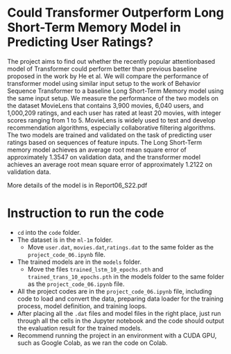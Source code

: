 # Could Transformer Outperform Long Short-Term Memory Model in Predicting User Ratings?

The project aims to find out whether the recently popular attentionbased model of Transformer  could perform better than previous baseline proposed in the work by He et al. We will compare the performance of transformer model using similar input setup to the work of Behavior Sequence Transformer to a baseline Long Short-Term Memory model using the same input setup. We measure the performance of the two models on the dataset MovieLens that contains 3,900 movies, 6,040 users, and 1,000,209 ratings, and each user has rated at least 20 movies, with integer scores ranging from 1 to 5. MovieLens is widely used to test and develop recommendation algorithms, especially collaborative filtering algorithms. The two models are trained and validated on the task of predicting user ratings based on sequences of feature inputs. The Long Short-Term memory model achieves an average root mean
square error of approximately 1.3547 on validation data, and the transformer model achieves an average root mean square error of approximately 1.2122 on validation data.

More details of the model is in Report06_S22.pdf

# Instruction to run the code
  - `cd` into the `code` folder.
  - The dataset is in the `ml-1m` folder. 
    - Move `user.dat`, `movies.dat`,`ratings.dat` to the same folder as the `project_code_06.ipynb` file.
  - The trained models are in the `models` folder.
    - Move the files `trained_lstm_10_epochs.pth` and `trained_trans_10_epochs.pth` in the models folder to the same folder as the `project_code_06.ipynb` file.
  - All the project codes are in the `project_code_06.ipynb` file, including code to load and convert the data, preparing data loader for the training process, model definition, and training loops.
  - After placing all the `.dat` files and model files in the right place, just run through all the cells in the Jupyter notebook and the code should output the evaluation result for the trained models.
  - Recommend running the project in an environment with a CUDA GPU, such as Google Colab, as we ran the code on Colab.

